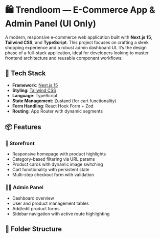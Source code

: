 # 🛍️ Trendloom — E-Commerce App & Admin Panel (UI Only)

A modern, responsive e-commerce web application built with **Next.js 15**, **Tailwind CSS**, and **TypeScript**. This project focuses on crafting a sleek shopping experience and a robust admin dashboard UI. It’s the design phase of a full-stack application, ideal for developers looking to master frontend architecture and reusable component workflows.

## 🚀 Tech Stack

- **Framework**: [Next.js 15](https://nextjs.org/)
- **Styling**: [Tailwind CSS](https://tailwindcss.com/)
- **Language**: TypeScript
- **State Management**: Zustand (for cart functionality)
- **Form Handling**: React Hook Form + Zod
- **Routing**: App Router with dynamic segments

## 📦 Features

### 🛒 Storefront
- Responsive homepage with product highlights
- Category-based filtering via URL params
- Product cards with dynamic image switching
- Cart functionality with persistent state
- Multi-step checkout form with validation

### 🧑‍💼 Admin Panel
- Dashboard overview
- User and product management tables
- Add/edit product forms
- Sidebar navigation with active route highlighting

## 📁 Folder Structure

